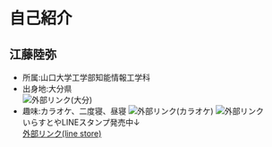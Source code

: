 # 自己紹介<br>
## 江藤陸弥<br>
* 所属:山口大学工学部知能情報工学科<br>
* 出身地:大分県<br>
![外部リンク(大分)](https://4.bp.blogspot.com/-sdgb1Lt4VTw/VUIHux7F4LI/AAAAAAAAtSo/F-k0FlVKN-Y/s800/8_kyuusyuu5_ooita.png)
* 趣味:カラオケ、二度寝、昼寝
![外部リンク(カラオケ)](https://4.bp.blogspot.com/-n2rQ_SWclYs/WGCxSn-KkAI/AAAAAAABAp0/jBCq6quYvr0RAtMimWqfH3snQ9iNbzWtwCLcB/s800/karaoke_nessyou.png)
![外部リンク](https://2.bp.blogspot.com/-kMqEF2KQ_xs/WWNA51i4hDI/AAAAAAABFYA/LBcefmN7lo4wNscwy0u-8aZgA8mkRnb2gCLcBGAs/s800/smartphone_neochi.png)
<br>いらすとやLINEスタンプ発売中↓<br>
[外部リンク(line store)](https://store.line.me/stickershop/author/4325)

